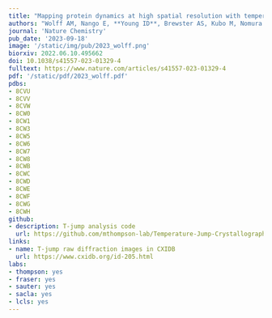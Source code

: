 ```yaml
---
title: "Mapping protein dynamics at high spatial resolution with temperature-jump X-ray crystallography"
authors: "Wolff AM, Nango E, **Young ID**, Brewster AS, Kubo M, Nomura T, Sugahara M, Owada S, Barad BA, Ito K, Bhowmick A, Carbajo S, Hino T, Holton JM, Im D, O’Riordan LJ, Tanaka T, Tanaka R, Sierra RG, Yumoto F, Tono K, Iwata S, Sauter NK, Fraser JS, Thompson MC." # use &#42; for co-first
journal: 'Nature Chemistry'
pub_date: '2023-09-18'
image: '/static/img/pub/2023_wolff.png'
biorxiv: 2022.06.10.495662
doi: 10.1038/s41557-023-01329-4
fulltext: https://www.nature.com/articles/s41557-023-01329-4
pdf: '/static/pdf/2023_wolff.pdf'
pdbs: 
- 8CVU
- 8CVV
- 8CVW
- 8CW0
- 8CW1
- 8CW3
- 8CW5
- 8CW6
- 8CW7
- 8CW8
- 8CWB
- 8CWC
- 8CWD
- 8CWE
- 8CWF
- 8CWG
- 8CWH
github:
- description: T-jump analysis code
  url: https://github.com/mthompson-lab/Temperature-Jump-Crystallography_Analysis-for-Paper
links:
- name: T-jump raw diffraction images in CXIDB
  url: https://www.cxidb.org/id-205.html
labs:
- thompson: yes
- fraser: yes
- sauter: yes
- sacla: yes
- lcls: yes
---
```

